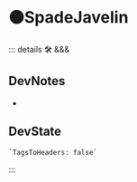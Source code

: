 # 🟠<moto>SpadeJavelin</moto>

::: details 🛠 <dev>&&&</dev>

## DevNotes

-

## DevState

```py
`TagsToHeaders: false`
```

:::
